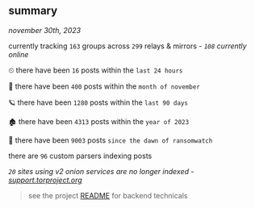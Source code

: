 
## summary
_november 30th, 2023_

currently tracking `163` groups across `299` relays & mirrors - _`108` currently online_

⏲ there have been `16` posts within the `last 24 hours`

🦈 there have been `400` posts within the `month of november`

🪐 there have been `1280` posts within the `last 90 days`

🏚 there have been `4313` posts within the `year of 2023`

🦕 there have been `9003` posts `since the dawn of ransomwatch`

there are `96` custom parsers indexing posts

_`20` sites using v2 onion services are no longer indexed - [support.torproject.org](https://support.torproject.org/onionservices/v2-deprecation/)_

> see the project [README](https://github.com/joshhighet/ransomwatch#ransomwatch--) for backend technicals
